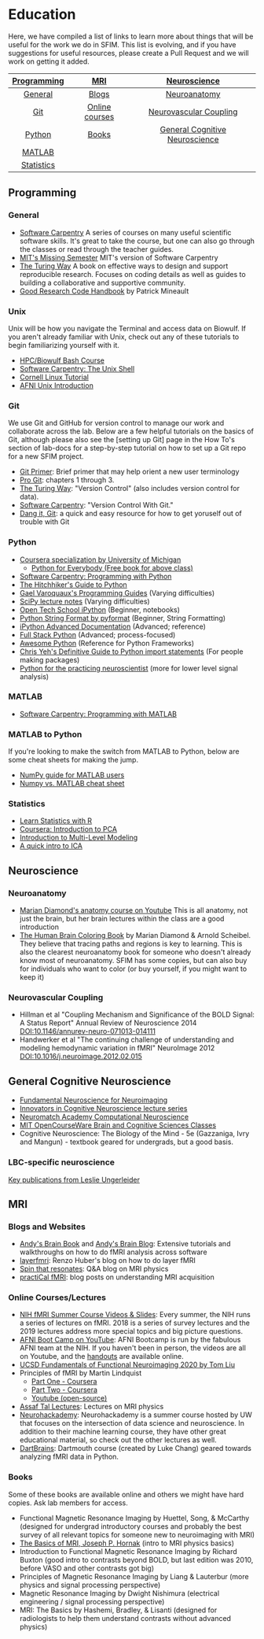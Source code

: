 # Education

Here, we have compiled a list of links to learn more about things that will be useful for the work we do in SFIM. This list is evolving, and if you have suggestions for useful resources, please create a Pull Request and we will work on getting it added.

| [Programming](#programming) | [MRI](#mri)      | [Neuroscience](#neuroscience)   |
| :-----------: | :--------: | :--------------: |
| [General](#general)   | [Blogs](#blogs-and-websites)  | [Neuroanatomy](#neuroanatomy) |
| [Git](#git)       | [Online courses](#online-courseslectures) | [Neurovascular Coupling](#neurovascular-coupling) |
| [Python](#python) | [Books](#books) | [General Cognitive Neuroscience](#general-cognitive-neuroscience) |
| [MATLAB](#matlab) | | |
| [Statistics](#statistics) | | |

## Programming

### General

- [Software Carpentry][scarpentry] A series of courses on many useful scientific software skills. It's great to take the course, but one can also go through the classes or read through the teacher guides.
- [MIT's Missing Semester][MIT_semester] MIT's version of Software Carpentry
- [The Turing Way][Turing_Way_general] A book on effective ways to design and support reproducible research. Focuses on coding details as well as guides to building a collaborative and supportive community.
- [Good Research Code Handbook][good_research_code_handbook] by Patrick Mineault

### Unix

Unix will be how you navigate the Terminal and access data on Biowulf. If you aren't already familiar with Unix, check out any of these tutorials to begin familiarizing yourself with it.

- [HPC/Biowulf Bash Course][hpc_bash]
- [Software Carpentry: The Unix Shell][swc_shell]
- [Cornell Linux Tutorial][cornell_linux]
- [AFNI Unix Introduction][afni_unix]

### Git

We use Git and GitHub for version control to manage our work and collaborate across the lab. Below are a few helpful tutorials on the basics of Git, although please also see the [setting up Git] page in the How To's section of lab-docs for a step-by-step tutorial on how to set up a Git repo for a new SFIM project.  

- [Git Primer][git_primer]: Brief primer that may help orient a new user terminology
- [Pro Git][pro_git]: chapters 1 through 3.
- [The Turing Way][turing_way]: "Version Control" (also includes version control for
data).
- [Software Carpentry][software_carpentry_git]: "Version Control With Git."
- [Dang it, Git][dangitgit]: a quick and easy resource for how to get yoruself out of trouble with Git

### Python

- [Coursera specialization by University of Michigan][um_python]
  - [Python for Everybody (Free book for above class)][p4e]
- [Software Carpentry: Programming with Python][swc_python]
- [The Hitchhiker's Guide to Python][hitchhikers_guide_python]
- [Gael Varoquaux's Programming Guides][gv_python] (Varying difficulties)
- [SciPy lecture notes][sp_lecture] (Varying difficulties)
- [Open Tech School iPython][ots_ipyth] (Beginner, notebooks)
- [Python String Format by pyformat][pystr] (Beginner, String Formatting)
- [iPython Advanced Documentation][ipython] (Advanced; reference)
- [Full Stack Python][fsp] (Advanced; process-focused)
- [Awesome Python][awesome] (Reference for Python Frameworks)
- [Chris Yeh's Definitive Guide to Python import statements][cy_import] (For people making packages)
- [Python for the practicing neuroscientist][python_kramer] (more for lower level signal analysis)

### MATLAB

- [Software Carpentry: Programming with MATLAB][swc_matlab]

### MATLAB to Python

If you're looking to make the switch from MATLAB to Python, below are some cheat sheets for making the jump.

- [NumPy guide for MATLAB users][numpy_for_matlab]
- [Numpy vs. MATLAB cheat sheet][numpy_matlab_cheat_sheet]

### Statistics

- [Learn Statistics with R][learn_stats_R]
- [Coursera: Introduction to PCA][intro_PCA]
- [Introduction to Multi-Level Modeling][intro_mlm]
- [A quick intro to ICA][ica_web]

## Neuroscience

### Neuroanatomy

- [Marian Diamond's anatomy course on Youtube][Diamond_class] This is all anatomy, not just the brain, but her brain lectures within the class are a good introduction
- [The Human Brain Coloring Book][Diamond_book] by Marian Diamond & Arnold Scheibel. They believe that tracing paths and regions is key to learning. This is also the clearest neuroanatomy book for someone who doesn't already know most of neuroanatomy. SFIM has some copies, but can also buy for individuals who want to color (or buy yourself, if you might want to keep it)

### Neurovascular Coupling

- Hillman et al "Coupling Mechanism and Significance of the BOLD Signal: A Status Report" Annual Review of Neuroscience 2014 [DOI:10.1146/annurev-neuro-071013-014111](https://doi.org/10.1146/annurev-neuro-071013-014111)
- Handwerker et al "The continuing challenge of understanding and modeling hemodynamic variation in fMRI" NeuroImage 2012 [DOI:10.1016/j.neuroimage.2012.02.015](https://doi.org/10.1016/j.neuroimage.2012.02.015)

## General Cognitive Neuroscience

- [Fundamental Neuroscience for Neuroimaging][coursera_neurosci]
- [Innovators in Cognitive Neuroscience lecture series][innovators]
- [Neuromatch Academy Computational Neuroscience][neuromatch]
- [MIT OpenCourseWare Brain and Cognitive Sciences Classes][mit_brain]
- Cognitive Neuroscience: The Biology of the Mind - 5e (Gazzaniga, Ivry and Mangun) - textbook geared for undergrads, but a good basis.

### LBC-specific neuroscience

[Key publications from Leslie Ungerleider][Ungerleider_collection]

## MRI

### Blogs and Websites

- [Andy's Brain Book][andy_brain_book] and [Andy's Brain Blog][andy_brain_blog]: Extensive tutorials and walkthroughs on how to do fMRI analysis across software
- [layerfmri][layerfmri]: Renzo Huber's blog on how to do layer fMRI
- [Spin that resonates][spin_resonates]: Q&A blog on MRI physics
- [practiCal fMRI][practical_fmri]: blog posts on understanding MRI acquisition

### Online Courses/Lectures

- [NIH fMRI Summer Course Videos & Slides][fmri_nih_summer]: Every summer, the NIH runs a series of lectures on fMRI. 2018 is a series of survey lectures and the 2019 lectures address more special topics and big picture questions.
- [AFNI Boot Camp on YouTube][afni_camp_yt]: AFNI Bootcamp is run by the fabulous AFNI team at the NIH. If you haven't been in person, the videos are all on Youtube, and the [handouts][afni_handouts] are available online.
- [UCSD Fundamentals of Functional Neuroimaging 2020 by Tom Liu][Tom_Liu_MRI]
- Principles of fMRI by Martin Lindquist
  - [Part One - Coursera][p_fmri_1]
  - [Part Two - Coursera][p_fmri_2]
  - [Youtube (open-source)][p_fmri_youtube]
- [Assaf Tal Lectures][physics_mri]: Lectures on MRI physics
- [Neurohackademy][neurohack]: Neurohackademy is a summer course hosted by UW that focuses on the intersection of data science and neuroscience. In addition to their machine learning course, they have other great educational material, so check out the other lectures as well.
- [DartBrains][dartbrains]: Dartmouth course (created by Luke Chang) geared towards analyzing fMRI data in Python.

### Books

Some of these books are available online and others we might have hard copies. Ask lab members for access.

- Functional Magnetic Resonance Imaging by Huettel, Song, & McCarthy (designed for undergrad introductory courses and probably the best survey of all relevant topics for someone new to neuroimaging with MRI)
- [The Basics of MRI, Joseph P. Hornak][basics_mri] (intro to MRI physics basics)
- Introduction to Functional Magnetic Resonance Imaging by Richard Buxton (good intro to contrasts beyond BOLD, but last edition was 2010, before VASO and other contrasts got big)
- Principles of Magnetic Resonance Imaging by Liang & Lauterbur (more physics and signal processing perspective)
- Magnetic Resonance Imaging by Dwight Nishimura (electrical engineering / signal processing perspective)
- MRI: The Basics by Hashemi, Bradley, & Lisanti (designed for radiologists to help them understand contrasts without advanced physics)

[andy_brain_book]: https://andysbrainbook.readthedocs.io/en/latest/index.html
[andy_brain_blog]: https://www.andysbrainblog.com
[layerfmri]: https://layerfmri.com
[spin_resonates]: http://spinthatresonates.blogspot.com
[practical_fmri]: https://practicalfmri.blogspot.com
[fmri_nih_summer]: https://fmrif.nimh.nih.gov/index.php/SummerCourse
[basics_mri]: http://www.cis.rit.edu/htbooks/mri/inside.htm
[afni_camp_yt]: https://www.youtube.com/channel/UC40RiNZN7_dCuB6Lg7HJl1g
[Tom_Liu_MRI]: https://www.youtube.com/playlist?list=PLn7hWU9T1O6FExueed50s9Wl98dzSLmXL
[p_fmri_1]: https://www.coursera.org/learn/functional-mri
[p_fmri_2]: https://www.coursera.org/learn/functional-mri-2
[neurohack]: https://neurohackademy.org/course_type/lectures/
[afni_handouts]: https://afni.nimh.nih.gov/class_handouts
[p_fmri_youtube]: https://www.youtube.com/channel/UC_BIby85hZmcItMrkAlc8eA/videos
[physics_mri]: https://www.weizmann.ac.il/chembiophys/assaf_tal/lecture-notes
[dartbrains]: https://dartbrains.org/content/intro.html
[Diamond_class]: <https://youtu.be/S9WtBRNydso>
[Diamond_book]: <https://www.harpercollins.com/products/the-human-brain-coloring-book-marian-c-diamondarnold-b-scheibel>
[Ungerleider_collection]: <https://www.jneurosci.org/collection/remembering-leslie-ungerleider>
[git_primer]: <https://voyteklab.com/git/git-primer/>
[pro_git]: <https://git-scm.com/book/en/v2>
[turing_way]: <https://the-turing-way.netlify.app/reproducible-research/vcs.html>
[software_carpentry_git]: <http://swcarpentry.github.io/git-novice/>
[scarpentry]: <https://software-carpentry.org/>
[MIT_semester]: <https://missing.csail.mit.edu/>
[Turing_Way_general]: <https://the-turing-way.netlify.app/welcome>
[good_research_code_handbook]: <https://goodresearch.dev/>
[swc_shell]: <http://swcarpentry.github.io/shell-novice/>
[cornell_linux]: <https://cvw.cac.cornell.edu/Linux>
[afni_unix]: <https://afni.nimh.nih.gov/pub/dist/edu/data/CD.expanded/AFNI_data6/unix_tutorial/index.html>
[um_python]: <https://www.coursera.org/specializations/python>
[p4e]: <https://www.py4e.com/book.php>
[swc_python]: <https://swcarpentry.github.io/python-novice-inflammation/>
[gv_python]: <http://gael-varoquaux.info/programming/improving-your-programming-style-in-python.html>
[sp_lecture]: <https://scipy-lectures.org>
[ots_ipyth]: <http://opentechschool.github.io/python-data-intro/core/notebook.html>
[pystr]: <https://pyformat.info>
[ipython]: <https://ipython.readthedocs.io/en/stable/>
[fsp]: <https://www.fullstackpython.com>
[awesome]: <https://github.com/vinta/awesome-python>
[python_kramer]: <https://elifesciences.org/labs/f779833b/python-for-the-practicing-neuroscientist-an-online-educational-resource>
[swc_matlab]: <http://swcarpentry.github.io/matlab-novice-inflammation/>
[cy_import]: <https://chrisyeh96.github.io/2017/08/08/definitive-guide-python-imports.html>
[hpc_bash]: <https://hpc.nih.gov/training/bash_class/>
[numpy_for_matlab]: https://numpy.org/doc/stable/user/numpy-for-matlab-users.html
[numpy_matlab_cheat_sheet]: http://mathesaurus.sourceforge.net/matlab-numpy.html
[intro_PCA]: https://www.coursera.org/learn/pca-machine-learning?courseSlug=pca-machine-learning&showOnboardingModal=check
[dangitgit]: https://dangitgit.com/en
[hitchhikers_guide_python]: https://docs.python-guide.org/
[intro_mlm]:https://www.learn-mlms.com/
[learn_stats_R]:https://learningstatisticswithr.com/
[ica_web]: https://towardsdatascience.com/independent-component-analysis-ica-a3eba0ccec35
[innovators]: https://innovatorsincogneuro.github.io/about-us.html
[coursera_neurosci]:https://www.coursera.org/learn/neuroscience-neuroimaging
[neuromatch]: https://compneuro.neuromatch.io/tutorials/intro.html
[mit_brain]:https://ocw.mit.edu/search/?d=Brain%20and%20Cognitive%20Sciences&s=department_course_numbers.sort_coursenum
